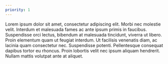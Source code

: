 ```yaml
---
priority: 1
---
```

Lorem ipsum dolor sit amet, consectetur adipiscing elit. Morbi nec molestie velit. Interdum et malesuada fames ac ante
ipsum primis in faucibus. Suspendisse orci lectus, bibendum at malesuada tincidunt, viverra ut libero. Proin elementum
quam ut feugiat interdum. Ut facilisis venenatis diam, ac lacinia quam consectetur nec. Suspendisse potenti.
Pellentesque consequat dapibus tortor eu rhoncus. Proin lobortis velit nec ipsum aliquam hendrerit. Nullam mattis
volutpat ante at aliquet.
